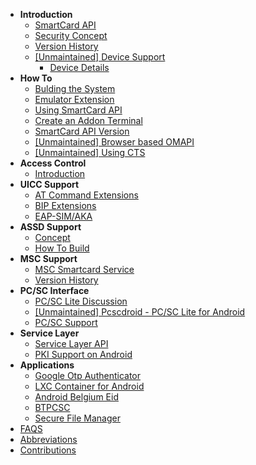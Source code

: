 * **Introduction**
    * [SmartCard API](https://github.com/sunyer/seek-for-android/wiki/SmartcardAPI)
    * [Security Concept](https://github.com/sunyer/seek-for-android/wiki/SecurityConcept)
    * [Version History](https://github.com/sunyer/seek-for-android/wiki/VersionHistory)
    * [[Unmaintained] Device Support](https://github.com/sunyer/seek-for-android/wiki/%5BUNMAINTAINED%5D-Devices)
        * [Device Details](https://github.com/sunyer/seek-for-android/wiki/DeviceDetails)
* **How To**
    * [Bulding the System](https://github.com/sunyer/seek-for-android/wiki/BuildingTheSystem)
    * [Emulator Extension](https://github.com/sunyer/seek-for-android/wiki/EmulatorExtension)
    * [Using SmartCard API](https://github.com/sunyer/seek-for-android/wiki/UsingSmartCardAPI)
    * [Create an Addon Terminal](https://github.com/sunyer/seek-for-android/wiki/AddonTerminal)
    * [SmartCard API Version](https://github.com/sunyer/seek-for-android/wiki/RetrievingVersionInfo)
    * [[Unmaintained] Browser based OMAPI](https://github.com/sunyer/seek-for-android/wiki/%5BUNMAINTAINED%5D-Web-SCAPI)
    * [[Unmaintained] Using CTS](https://github.com/sunyer/seek-for-android/wiki/%5BUNMAINTAINED%5D-Using-CTS)
* **Access Control**
    * [Introduction](https://github.com/sunyer/seek-for-android/wiki/AccessControlIntroduction)
* **UICC Support**
    * [AT Command Extensions](https://github.com/sunyer/seek-for-android/wiki/UICCSupport)
    * [BIP Extensions](https://github.com/sunyer/seek-for-android/wiki/BIP_Extensions)
    * [EAP-SIM/AKA](https://github.com/sunyer/seek-for-android/wiki/EapSimAka)
* **ASSD Support**
    * [Concept](https://github.com/sunyer/seek-for-android/wiki/Concept)
    * [How To Build](https://github.com/sunyer/seek-for-android/wiki/HowToBuild)
* **MSC Support** 
    * [MSC Smartcard Service](https://github.com/sunyer/seek-for-android/wiki/MscSmartcardService)
    * [Version History](https://github.com/sunyer/seek-for-android/wiki/MscVersionHistory)
* **PC/SC Interface** 
    * [PC/SC Lite Discussion](https://github.com/sunyer/seek-for-android/wiki/PCSCLite)
    * [[Unmaintained] Pcscdroid - PC/SC Lite for Android](https://github.com/seek-for-android/pool/wiki/%5BUNMAINTAINED%5D-Pcscdroid)
    * [PC/SC Support](https://github.com/sunyer/seek-for-android/wiki/PCSCSmartCardServiceIntro)
* **Service Layer**
    * [Service Layer API](https://github.com/sunyer/seek-for-android/wiki/ServiceLayer)
    * [PKI Support on Android](https://github.com/sunyer/seek-for-android/wiki/SmartCardPKI)
* **Applications**
    * [Google Otp Authenticator](https://github.com/sunyer/seek-for-android/wiki/GoogleOtpAuthenticator)
    * [LXC Container for Android](https://github.com/sunyer/seek-for-android/wiki/AndroidContainer)
    * [Android Belgium Eid](https://github.com/sunyer/seek-for-android/wiki/AndroidBelgiumEid)
    * [BTPCSC](https://github.com/sunyer/seek-for-android/wiki/BTPCSC)
    * [Secure File Manager](https://github.com/sunyer/seek-for-android/wiki/SecureFileManager)
* [FAQS](https://github.com/sunyer/seek-for-android/wiki/Faq)
* [Abbreviations](https://github.com/sunyer/seek-for-android/wiki/Abbreviations)
* [Contributions](https://github.com/sunyer/seek-for-android/wiki/Contributions)


